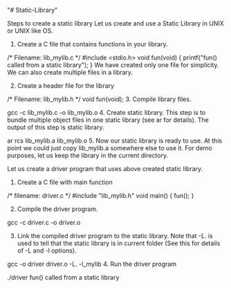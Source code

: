 "# Static-Library" 

Steps to create a static library Let us create and use a Static Library in UNIX or UNIX like OS.
1. Create a C file that contains functions in your library.


/* Filename: lib_mylib.c */
#include <stdio.h>
void fun(void)
{
  printf("fun() called from a static library");
}
We have created only one file for simplicity. We can also create multiple files in a library.

2. Create a header file for the library


/* Filename: lib_mylib.h */
void fun(void);
3. Compile library files.

 gcc -c lib_mylib.c -o lib_mylib.o 
4. Create static library. This step is to bundle multiple object files in one static library (see ar for details). The output of this step is static library.

 ar rcs lib_mylib.a lib_mylib.o 
5. Now our static library is ready to use. At this point we could just copy lib_mylib.a somewhere else to use it. For demo purposes, let us keep the library in the current directory.

Let us create a driver program that uses above created static library.
1. Create a C file with main function


/* filename: driver.c  */
#include "lib_mylib.h"
void main() 
{
  fun();
}

2. Compile the driver program.

gcc -c driver.c -o driver.o

3. Link the compiled driver program to the static library. Note that -L. is used to tell that the static library is in current folder (See this for details of -L and -l options).

gcc -o driver driver.o -L. -l_mylib
4. Run the driver program

./driver 
fun() called from a static library
